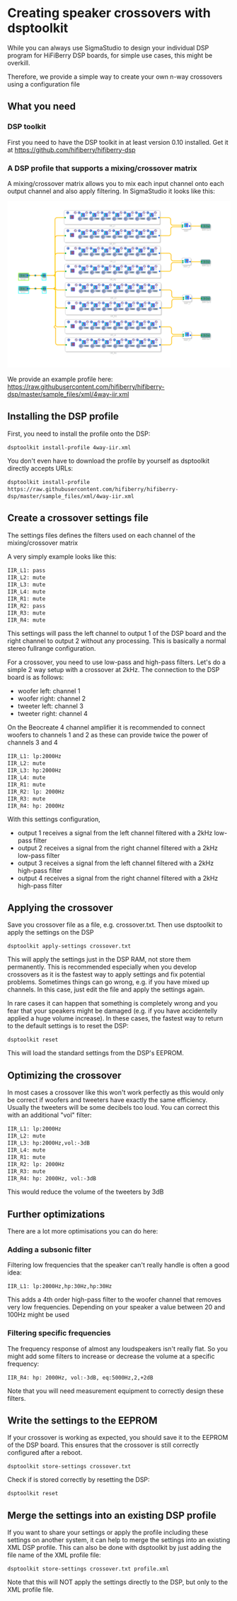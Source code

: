 # Creating speaker crossovers with dsptoolkit

While you can always use SigmaStudio to design your individual DSP 
program for HiFiBerry DSP boards, for simple use cases, this might be
overkill. 

Therefore, we provide a simple way to create your own n-way crossovers
using a configuration file

## What you need

### DSP toolkit
First you need to have the DSP toolkit in at least version 0.10 installed.
Get it at https://github.com/hifiberry/hifiberry-dsp

### A DSP profile that supports a mixing/crossover matrix
A mixing/crossover matrix allows you to mix each input channel onto 
each output channel and also apply filtering.
In SigmaStudio it looks like this:

![crossover matrix](img/crossover-matrix.png)

We provide an example profile here:
https://raw.githubusercontent.com/hifiberry/hifiberry-dsp/master/sample_files/xml/4way-iir.xml

## Installing the DSP profile

First, you need to install the profile onto the DSP:
```
dsptoolkit install-profile 4way-iir.xml
```

You don't even have to download the profile by yourself as dsptoolkit 
directly accepts URLs:

```
dsptoolkit install-profile https://raw.githubusercontent.com/hifiberry/hifiberry-dsp/master/sample_files/xml/4way-iir.xml
```



## Create a crossover settings file

The settings files defines the filters used on each channel of the 
mixing/crossover matrix

A very simply example looks like this:

```
IIR_L1: pass
IIR_L2: mute
IIR_L3: mute
IIR_L4: mute
IIR_R1: mute
IIR_R2: pass
IIR_R3: mute
IIR_R4: mute
```

This settings will pass the left channel to output 1 of the DSP board
and the right channel to output 2 without any processing. This is 
basically a normal stereo fullrange configuration.

For a crossover, you need to use low-pass and high-pass filters. Let's 
do a simple 2 way setup with a crossover at 2kHz.
The connection to the DSP board is as follows:
- woofer left:   channel 1
- woofer right:  channel 2
- tweeter left:  channel 3
- tweeter right: channel 4

On the Beocreate 4 channel amplifier it is recommended to connect woofers
to channels 1 and 2 as these can provide twice the power of channels 
3 and 4

```
IIR_L1: lp:2000Hz
IIR_L2: mute
IIR_L3: hp:2000Hz
IIR_L4: mute
IIR_R1: mute
IIR_R2: lp: 2000Hz
IIR_R3: mute
IIR_R4: hp: 2000Hz
```

With this settings configuration, 
* output 1 receives a signal from the left channel filtered with a 2kHz low-pass filter
* output 2 receives a signal from the right channel filtered with a 2kHz low-pass filter
* output 3 receives a signal from the left channel filtered with a 2kHz high-pass filter
* output 4 receives a signal from the right channel filtered with a 2kHz high-pass filter

## Applying the crossover

Save you crossover file as a file, e.g. crossover.txt. Then use 
dsptoolkit to apply the settings on the DSP

```
dsptoolkit apply-settings crossover.txt
```

This will apply the settings just in the DSP RAM, not store them 
permanently. This is recommended especially when you develop crossovers
as it is the fastest way to apply settings and fix potential problems.
Sometimes things can go wrong, e.g. if you have mixed up channels.
In this case, just edit the file and apply the settings again.

In rare cases it can happen that something is completely wrong and you
fear that your speakers might be damaged (e.g. if you have accidentelly 
applied a huge volume increase). In these cases, the fastest way to 
return to the default settings is to reset the DSP:

```
dsptoolkit reset
```

This will load the standard settings from the DSP's EEPROM.

## Optimizing the crossover

In most cases a crossover like this won't work perfectly as this would
only be correct if woofers and tweeters have exactly the same efficiency.
Usually the tweeters will be some decibels too loud. You can correct 
this with an additional "vol" filter:

```
IIR_L1: lp:2000Hz
IIR_L2: mute
IIR_L3: hp:2000Hz,vol:-3dB
IIR_L4: mute
IIR_R1: mute
IIR_R2: lp: 2000Hz
IIR_R3: mute
IIR_R4: hp: 2000Hz, vol:-3dB
```

This would reduce the volume of the tweeters by 3dB

## Further optimizations

There are a lot more optimisations you can do here:

### Adding a subsonic filter

Filtering low frequencies that the speaker can't really handle is 
often a good idea:
```
IIR_L1: lp:2000Hz,hp:30Hz,hp:30Hz
```
This adds a 4th order high-pass filter to the woofer channel that 
removes very low frequencies. Depending on your speaker a value 
between 20 and 100Hz might be used

### Filtering specific frequencies

The frequency response of almost any loudspeakers isn't really flat.
So you might add some filters to increase or decrease the volume at 
a specific frequency:

```
IIR_R4: hp: 2000Hz, vol:-3dB, eq:5000Hz,2,+2dB
```

Note that you will need measurement equipment to correctly design these
filters.

## Write the settings to the EEPROM

If your crossover is working as expected, you should save it to the 
EEPROM of the DSP board. This ensures that the crossover is still 
correctly configured after a reboot.

```
dsptoolkit store-settings crossover.txt
```

Check if is stored correctly by resetting the DSP:

```
dsptoolkit reset
```


## Merge the settings into an existing DSP profile

If you want to share your settings or apply the profile including these
settings on another system, it can help to merge the settings into
an existing XML DSP profile. 
This can also be done with dsptoolkit by just adding the file name of 
the XML profile file:

```
dsptoolkit store-settings crossover.txt profile.xml
```

Note that this will NOT apply the settings directly to the DSP, but 
only to the XML profile file.
